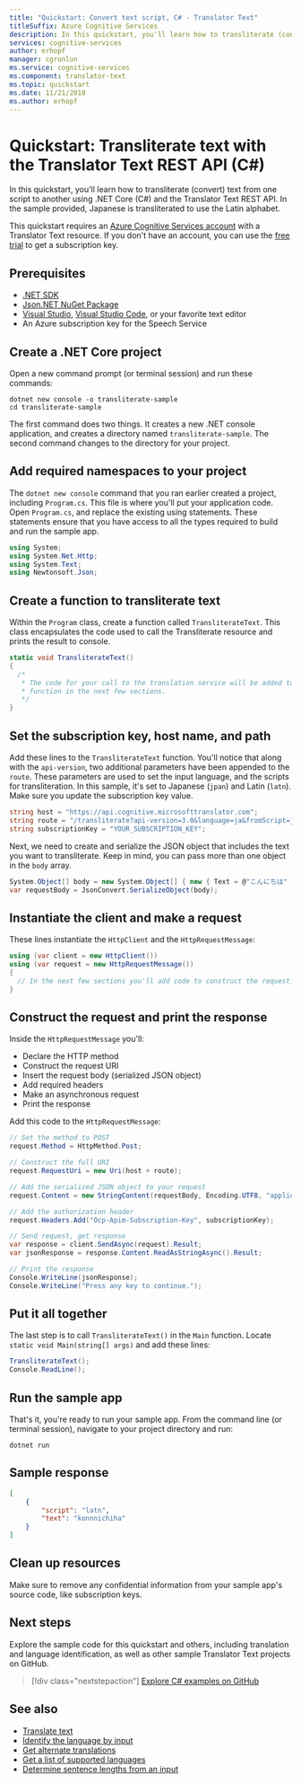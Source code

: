 ```yaml
---
title: "Quickstart: Convert text script, C# - Translator Text"
titleSuffix: Azure Cognitive Services
description: In this quickstart, you'll learn how to transliterate (convert) text from one script to another using .NET Core and the Translator Text REST API. In this sample, Japanese is transliterated to use the Latin alphabet.
services: cognitive-services
author: erhopf
manager: cgronlun
ms.service: cognitive-services
ms.component: translator-text
ms.topic: quickstart
ms.date: 11/21/2018
ms.author: erhopf
---
```


# Quickstart: Transliterate text with the Translator Text REST API (C#)

In this quickstart, you'll learn how to transliterate (convert) text from one script to another using .NET Core (C#) and the Translator Text REST API. In the sample provided, Japanese is transliterated to use the Latin alphabet.

This quickstart requires an [Azure Cognitive Services account](https://docs.microsoft.com/azure/cognitive-services/cognitive-services-apis-create-account) with a Translator Text resource. If you don't have an account, you can use the [free trial](https://azure.microsoft.com/try/cognitive-services/) to get a subscription key.

## Prerequisites

* [.NET SDK](https://www.microsoft.com/net/learn/dotnet/hello-world-tutorial)
* [Json.NET NuGet Package](https://www.nuget.org/packages/Newtonsoft.Json/)
* [Visual Studio](https://visualstudio.microsoft.com/downloads/), [Visual Studio Code](https://code.visualstudio.com/download), or your favorite text editor
* An Azure subscription key for the Speech Service

## Create a .NET Core project

Open a new command prompt (or terminal session) and run these commands:

```console
dotnet new console -o transliterate-sample
cd transliterate-sample
```

The first command does two things. It creates a new .NET console application, and creates a directory named `transliterate-sample`. The second command changes to the directory for your project.

## Add required namespaces to your project

The `dotnet new console` command that you ran earlier created a project, including `Program.cs`. This file is where you'll put your application code. Open `Program.cs`, and replace the existing using statements. These statements ensure that you have access to all the types required to build and run the sample app.

```csharp
using System;
using System.Net.Http;
using System.Text;
using Newtonsoft.Json;
```

## Create a function to transliterate text

Within the `Program` class, create a function called `TransliterateText`. This class encapsulates the code used to call the Transliterate resource and prints the result to console.

```csharp
static void TransliterateText()
{
  /*
   * The code for your call to the translation service will be added to this
   * function in the next few sections.
   */
}
```

## Set the subscription key, host name, and path

Add these lines to the `TransliterateText` function. You'll notice that along with the `api-version`, two additional parameters have been appended to the `route`. These parameters are used to set the input language, and the scripts for transliteration. In this sample, it's set to Japanese (`jpan`) and Latin (`latn`). Make sure you update the subscription key value.

```csharp
string host = "https://api.cognitive.microsofttranslator.com";
string route = "/transliterate?api-version=3.0&language=ja&fromScript=jpan&toScript=latn";
string subscriptionKey = "YOUR_SUBSCRIPTION_KEY";
```

Next, we need to create and serialize the JSON object that includes the text you want to transliterate. Keep in mind, you can pass more than one object in the `body` array.

```csharp
System.Object[] body = new System.Object[] { new { Text = @"こんにちは" } };
var requestBody = JsonConvert.SerializeObject(body);
```

## Instantiate the client and make a request

These lines instantiate the `HttpClient` and the `HttpRequestMessage`:

```csharp
using (var client = new HttpClient())
using (var request = new HttpRequestMessage())
{
  // In the next few sections you'll add code to construct the request.
}
```

## Construct the request and print the response

Inside the `HttpRequestMessage` you'll:

* Declare the HTTP method
* Construct the request URI
* Insert the request body (serialized JSON object)
* Add required headers
* Make an asynchronous request
* Print the response

Add this code to the `HttpRequestMessage`:

```csharp
// Set the method to POST
request.Method = HttpMethod.Post;

// Construct the full URI
request.RequestUri = new Uri(host + route);

// Add the serialized JSON object to your request
request.Content = new StringContent(requestBody, Encoding.UTF8, "application/json");

// Add the authorization header
request.Headers.Add("Ocp-Apim-Subscription-Key", subscriptionKey);

// Send request, get response
var response = client.SendAsync(request).Result;
var jsonResponse = response.Content.ReadAsStringAsync().Result;

// Print the response
Console.WriteLine(jsonResponse);
Console.WriteLine("Press any key to continue.");
```

## Put it all together

The last step is to call `TransliterateText()` in the `Main` function. Locate `static void Main(string[] args)` and add these lines:

```csharp
TransliterateText();
Console.ReadLine();
```

## Run the sample app

That's it, you're ready to run your sample app. From the command line (or terminal session), navigate to your project directory and run:

```console
dotnet run
```

## Sample response

```json
[
    {
        "script": "latn",
        "text": "konnnichiha"
    }
]
```

## Clean up resources

Make sure to remove any confidential information from your sample app's source code, like subscription keys.

## Next steps

Explore the sample code for this quickstart and others, including translation and language identification, as well as other sample Translator Text projects on GitHub.

> [!div class="nextstepaction"]
> [Explore C# examples on GitHub](https://aka.ms/TranslatorGitHub?type=&language=c%23)

## See also

* [Translate text](quickstart-csharp-translate.md)
* [Identify the language by input](quickstart-csharp-detect.md)
* [Get alternate translations](quickstart-csharp-dictionary.md)
* [Get a list of supported languages](quickstart-csharp-languages.md)
* [Determine sentence lengths from an input](quickstart-csharp-sentences.md)
